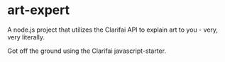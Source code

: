 # art-expert
A node.js project that utilizes the Clarifai API to explain art to you - very, very literally.

Got off the ground using the Clarifai javascript-starter.
